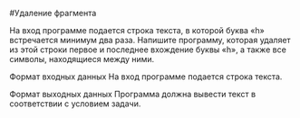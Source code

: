 #Удаление фрагмента

На вход программе подается строка текста, в которой буква «h» встречается минимум два раза. 
Напишите программу, которая удаляет из этой строки первое и последнее вхождение буквы «h», а также все символы, 
находящиеся между ними.

Формат входных данных 
На вход программе подается строка текста.

Формат выходных данных
Программа должна вывести текст в соответствии с условием задачи.